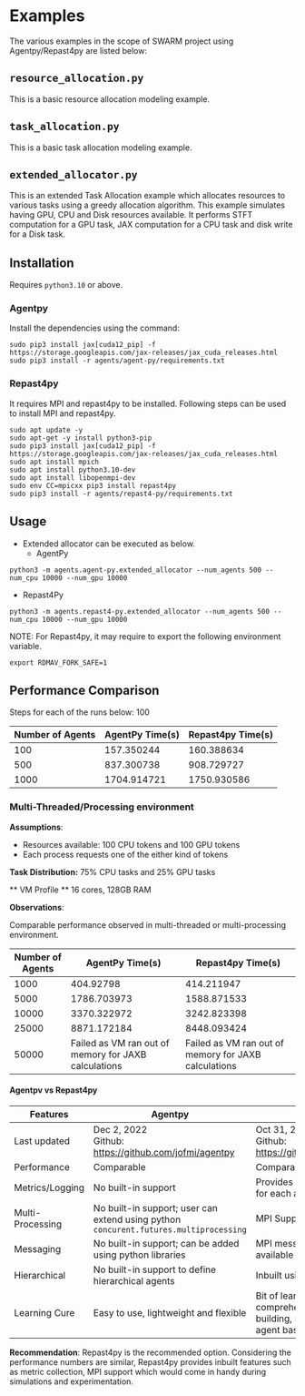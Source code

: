 # Examples
The various examples in the scope of SWARM project using Agentpy/Repast4py are listed below:
## `resource_allocation.py`
This is a basic resource allocation modeling example.
## `task_allocation.py`
This is a basic task allocation modeling example.
## `extended_allocator.py`
This is an extended Task Allocation example which allocates resources to various tasks using a greedy allocation algorithm. This example simulates having GPU, CPU and Disk resources available. It performs STFT computation for a GPU task, JAX computation for a CPU task and disk write for a Disk task.

## Installation
Requires `python3.10` or above. 

### Agentpy
Install the dependencies using the command:
```
sudo pip3 install jax[cuda12_pip] -f https://storage.googleapis.com/jax-releases/jax_cuda_releases.html
sudo pip3 install -r agents/agent-py/requirements.txt
```
### Repast4py
It requires MPI and repast4py to be installed. Following steps can be used to install MPI and repast4py.
```
sudo apt update -y
sudo apt-get -y install python3-pip
sudo pip3 install jax[cuda12_pip] -f https://storage.googleapis.com/jax-releases/jax_cuda_releases.html
sudo apt install mpich
sudo apt install python3.10-dev
sudo apt install libopenmpi-dev
sudo env CC=mpicxx pip3 install repast4py
sudo pip3 install -r agents/repast4-py/requirements.txt
```

## Usage
- Extended allocator can be executed as below.
  - AgentPy
```
python3 -m agents.agent-py.extended_allocator --num_agents 500 --num_cpu 10000 --num_gpu 10000
```
  - Repast4Py
```
python3 -m agents.repast4-py.extended_allocator --num_agents 500 --num_cpu 10000 --num_gpu 10000
```
NOTE: For Repast4py, it may require to export the following environment variable.
```
export RDMAV_FORK_SAFE=1
```

## Performance Comparison
Steps for each of the runs below: 100

Number of Agents | AgentPy Time(s) | Repast4py Time(s)
---|---|---
100|  157.350244 | 160.388634
500|  837.300738 | 908.729727
1000| 1704.914721 | 1750.930586


### Multi-Threaded/Processing environment
**Assumptions**:
- Resources available: 100 CPU tokens and 100 GPU tokens
- Each process requests one of the either kind of tokens

**Task Distribution:**
75% CPU tasks and 25% GPU tasks

** VM Profile **
16 cores, 128GB RAM

**Observations**:

Comparable performance observed in multi-threaded or multi-processing environment. 

Number of Agents | AgentPy Time(s) | Repast4py Time(s)
---|---|--- 
1000| 404.92798 | 414.211947
5000| 1786.703973 | 1588.871533
10000| 3370.322972 | 3242.823398
25000| 8871.172184 | 8448.093424
50000| Failed as VM ran out of memory for JAXB calculations | Failed as VM ran out of memory for JAXB calculations

#### Agentpv vs Repast4py
Features|Agentpy|Repast4Py
---|---|---
Last updated| Dec 2, 2022 <br>Github: https://github.com/jofmi/agentpy | Oct 31, 2023 <br>Github: https://github.com/Repast/repast4py
Performance | Comparable | Comparable
Metrics/Logging | No built-in support| Provides built in metric/log collection for each agent
Multi-Processing | No built-in support; user can extend using python `concurent.futures.multiprocessing` | MPI Support
Messaging | No built-in support; can be added using python libraries | MPI messaging framework is available
Hierarchical | No built-in support to define hierarchical agents | Inbuilt using MPI levels
Learning Cure | Easy to use, lightweight and flexible | Bit of learning curve but has comprehensive set ot tools for building, simulating and analyzing agent based models

**Recommendation**: Repast4py is the recommended option. Considering the performance numbers are similar, Repast4py provides inbuilt features such as metric collection, MPI support which would come in handy during simulations and experimentation. 